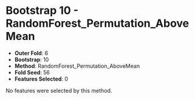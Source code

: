# Bootstrap 10 - RandomForest_Permutation_AboveMean

- **Outer Fold**: 6
- **Bootstrap**: 10
- **Method**: RandomForest_Permutation_AboveMean
- **Fold Seed**: 56
- **Features Selected**: 0

No features were selected by this method.
